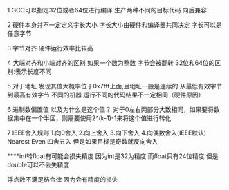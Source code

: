 1 GCC可以指定32位或者64位进行编译
生产两种不同的目标代码    向后兼容 

2 硬件本身并不一定定义字长大小
字长大小由硬件和编译器共同决定   字长可以是任意字节  

3 字节对齐   硬件运行效率比较高  

4 大端对齐和小端对齐的区别
如果一个数为整数   字节会被翻转
32位和64位的区别:表示长度不同

5 对于地址 发现其值大概率位于0x7fff上面,且地址一般是连续的
从最低有效字节 到最高有效字节
不同的机器  运行不同的代码结果不一定相同（硬件原因）

6 进制数偏置值  以及为什么是这个值？
对于0左右两部分大致相同，如果要将数据集中在一个半区，则需要使用2^(k-1)-1来将这个值进行转化


7 IEEE舍入规则
1.向0舍入
2.向上舍入
3.向下舍入
4.向偶数舍入(IEEE默认) Nearest Even 四舍五入 但是如果目标是奇数就反向舍入

****int转float有可能会损失精度  因为int是32为精度  而float只有24位精度 但是double可以不丢失精度

浮点数不满足结合律  因为会有精度的损失